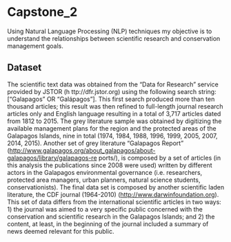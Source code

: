 # Capstone_2
Using Natural Language Processing (NLP) techniques my objective is to understand the relationships between scientific research and conservation management goals.
## Dataset
The scientific text data was obtained from the “Data for Research” service provided by JSTOR (h​ ttp://dfr.jstor.org)​ using the following search string: [“Galapagos” OR “Galápagos”]. This first search produced more than ten thousand articles; this result was then refined to full-length journal research articles only and English language resulting in a total of 3,717 articles dated from 1812 to 2015. The grey literature sample was obtained by digitizing the available management plans for the region and the protected areas of the Galapagos Islands, nine in total (1974, 1984, 1988, 1996, 1999, 2005, 2007, 2014, 2015). Another set of grey literature “Galapagos Report” (http://www.galapagos.org/about_galapagos/about-galapagos/library/galapagos-re ports/), is composed by a set of articles (in this analysis the publications since 2008 were used) written by different actors in the Galapagos environmental governance (i.e. researchers, protected area managers, urban planners, natural science students, conservationists). The final data set is composed by another scientific laden literature, the CDF journal (1964-2010) (http://www.darwinfoundation.org). This set of data differs from the international scientific articles in two ways: 1) the journal was aimed to a very specific public concerned with the conservation and scientific research in the Galapagos Islands; and 2) the content, at least, in the beginning of the journal included a summary of news deemed relevant for this public.
